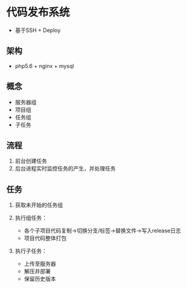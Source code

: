 # 代码发布系统
- 基于SSH + Deploy

## 架构
- php5.6 + nginx + mysql

## 概念
- 服务器组
- 项目组
- 任务组
- 子任务

## 流程
1. 前台创建任务
2. 后台进程实时监控任务的产生，并处理任务
   
## 任务
1. 获取未开始的任务组
2. 执行组任务：
    - 各个子项目代码复制->切换分支/标签->替换文件->写入release日志
    - 项目代码整体打包

3. 执行子任务：
    - 上传至服务器
    - 解压并部署
    - 保留历史版本
    

